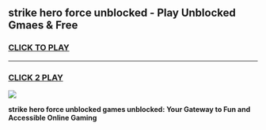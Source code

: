
## strike hero force unblocked - Play Unblocked Gmaes & Free
<h3>
<a href="https://news.freeplayer.one?title=strike_hero_force_unblocked&ref=16F">CLICK TO PLAY</a></h3>
<hr>

<h3>
<a href="https://news.freeplayer.one?title=strike_hero_force_unblocked&ref=16F">CLICK 2 PLAY</a>
  
</h3>

<a href="https://news.freeplayer.one?title=strike_hero_force_unblocked&ref=16F/"><img src="https://clearcache.store/games.png"></a>


**strike hero force unblocked games unblocked: Your Gateway to Fun and Accessible Online Gaming**
